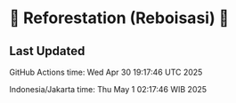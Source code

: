 
# 🌳 Reforestation (Reboisasi) 🌲

## Last Updated

GitHub Actions time: Wed Apr 30 19:17:46 UTC 2025

Indonesia/Jakarta time: Thu May  1 02:17:46 WIB 2025
